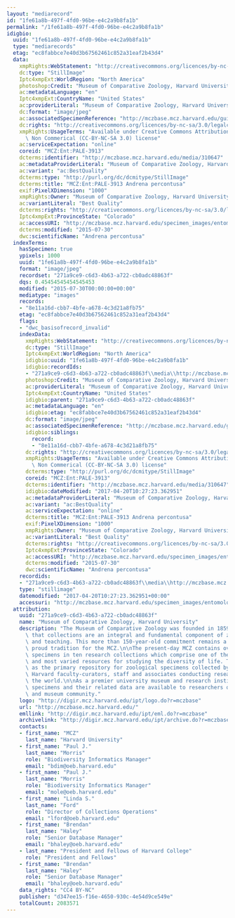 ```yaml
---
layout: "mediarecord"
id: "1fe61a8b-497f-4fd0-96be-e4c2a9b8fa1b"
permalink: "/1fe61a8b-497f-4fd0-96be-e4c2a9b8fa1b"
idigbio:
  uuid: "1fe61a8b-497f-4fd0-96be-e4c2a9b8fa1b"
  type: "mediarecords"
  etag: "ec8fabbce7e40d3b67562461c852a31eaf2b43d4"
  data:
    xmpRights:WebStatement: "http://creativecommons.org/licences/by-nc-sa/3.0/"
    dc:type: "StillImage"
    Iptc4xmpExt:WorldRegion: "North America"
    photoshop:Credit: "Museum of Comparative Zoology, Harvard University"
    ac:metadataLanguage: "en"
    Iptc4xmpExt:CountryName: "United States"
    ac:providerLiteral: "Museum of Comparative Zoology, Harvard University"
    dc:format: "image/jpeg"
    ac:associatedSpecimenReference: "http://mczbase.mcz.harvard.edu/guid/MCZ:Ent:PALE-3913"
    dc:rights: "http://creativecommons.org/licences/by-nc-sa/3.0/legalcode"
    xmpRights:UsageTerms: "Available under Creative Commons Attribution Share Alike\
      \ Non Commerical (CC-BY-NC-SA 3.0) license"
    ac:serviceExpectation: "online"
    coreid: "MCZ:Ent:PALE-3913"
    dcterms:identifier: "http://mczbase.mcz.harvard.edu/media/310647"
    ac:metadataProviderLiteral: "Museum of Comparative Zoology, Harvard University"
    ac:variant: "ac:BestQuality"
    dcterms:type: "http://purl.org/dc/dcmitype/StillImage"
    dcterms:title: "MCZ:Ent:PALE-3913 Andrena percontusa"
    exif:PixelXDimension: "1000"
    xmpRights:Owner: "Museum of Comparative Zoology, Harvard University"
    ac:variantLiteral: "Best Quality"
    dcterms:rights: "http://creativecommons.org/licences/by-nc-sa/3.0/legalcode"
    Iptc4xmpExt:ProvinceState: "Colorado"
    ac:accessURI: "http://mczbase.mcz.harvard.edu/specimen_images/entomology/paleo/large/PALE-3913_Andrena_percontusa_holotype_3.jpg"
    dcterms:modified: "2015-07-30"
    dwc:scientificName: "Andrena percontusa"
  indexTerms:
    hasSpecimen: true
    ypixels: 1000
    uuid: "1fe61a8b-497f-4fd0-96be-e4c2a9b8fa1b"
    format: "image/jpeg"
    recordset: "271a9ce9-c6d3-4b63-a722-cb0adc48863f"
    dqs: 0.45454545454545453
    modified: "2015-07-30T00:00:00+00:00"
    mediatype: "images"
    records:
    - "8e11a16d-cbb7-4bfe-a678-4c3d21a8fb75"
    etag: "ec8fabbce7e40d3b67562461c852a31eaf2b43d4"
    flags:
    - "dwc_basisofrecord_invalid"
    indexData:
      xmpRights:WebStatement: "http://creativecommons.org/licences/by-nc-sa/3.0/"
      dc:type: "StillImage"
      Iptc4xmpExt:WorldRegion: "North America"
      idigbio:uuid: "1fe61a8b-497f-4fd0-96be-e4c2a9b8fa1b"
      idigbio:recordIds:
      - "271a9ce9-c6d3-4b63-a722-cb0adc48863f\\media\\http://mczbase.mcz.harvard.edu/media/310647"
      photoshop:Credit: "Museum of Comparative Zoology, Harvard University"
      ac:providerLiteral: "Museum of Comparative Zoology, Harvard University"
      Iptc4xmpExt:CountryName: "United States"
      idigbio:parent: "271a9ce9-c6d3-4b63-a722-cb0adc48863f"
      ac:metadataLanguage: "en"
      idigbio:etag: "ec8fabbce7e40d3b67562461c852a31eaf2b43d4"
      dc:format: "image/jpeg"
      ac:associatedSpecimenReference: "http://mczbase.mcz.harvard.edu/guid/MCZ:Ent:PALE-3913"
      idigbio:siblings:
        record:
        - "8e11a16d-cbb7-4bfe-a678-4c3d21a8fb75"
      dc:rights: "http://creativecommons.org/licences/by-nc-sa/3.0/legalcode"
      xmpRights:UsageTerms: "Available under Creative Commons Attribution Share Alike\
        \ Non Commerical (CC-BY-NC-SA 3.0) license"
      dcterms:type: "http://purl.org/dc/dcmitype/StillImage"
      coreid: "MCZ:Ent:PALE-3913"
      dcterms:identifier: "http://mczbase.mcz.harvard.edu/media/310647"
      idigbio:dateModified: "2017-04-20T10:27:23.362951"
      ac:metadataProviderLiteral: "Museum of Comparative Zoology, Harvard University"
      ac:variant: "ac:BestQuality"
      ac:serviceExpectation: "online"
      dcterms:title: "MCZ:Ent:PALE-3913 Andrena percontusa"
      exif:PixelXDimension: "1000"
      xmpRights:Owner: "Museum of Comparative Zoology, Harvard University"
      ac:variantLiteral: "Best Quality"
      dcterms:rights: "http://creativecommons.org/licences/by-nc-sa/3.0/legalcode"
      Iptc4xmpExt:ProvinceState: "Colorado"
      ac:accessURI: "http://mczbase.mcz.harvard.edu/specimen_images/entomology/paleo/large/PALE-3913_Andrena_percontusa_holotype_3.jpg"
      dcterms:modified: "2015-07-30"
      dwc:scientificName: "Andrena percontusa"
    recordids:
    - "271a9ce9-c6d3-4b63-a722-cb0adc48863f\\media\\http://mczbase.mcz.harvard.edu/media/310647"
    type: "stillimage"
    datemodified: "2017-04-20T10:27:23.362951+00:00"
    accessuri: "http://mczbase.mcz.harvard.edu/specimen_images/entomology/paleo/large/PALE-3913_Andrena_percontusa_holotype_3.jpg"
  attribution:
    uuid: "271a9ce9-c6d3-4b63-a722-cb0adc48863f"
    name: "Museum of Comparative Zoology, Harvard University"
    description: "The Museum of Comparative Zoology was founded in 1859 on the concept\
      \ that collections are an integral and fundamental component of zoological research\
      \ and teaching. This more than 150-year-old commitment remains a strong and\
      \ proud tradition for the MCZ.\n\nThe present-day MCZ contains over 21-million\
      \ specimens in ten research collections which comprise one of the world's richest\
      \ and most varied resources for studying the diversity of life. The museum serves\
      \ as the primary repository for zoological specimens collected by past and present\
      \ Harvard faculty-curators, staff and associates conducting research around\
      \ the world.\n\nAs a premier university museum and research institution, the\
      \ specimens and their related data are available to researchers of the scientific\
      \ and museum community."
    logo: "http://digir.mcz.harvard.edu/ipt/logo.do?r=mczbase"
    url: "http://mczbase.mcz.harvard.edu/"
    emllink: "http://digir.mcz.harvard.edu/ipt/eml.do?r=mczbase"
    archivelink: "http://digir.mcz.harvard.edu/ipt/archive.do?r=mczbase"
    contacts:
    - first_name: "MCZ"
      last_name: "Harvard University"
    - first_name: "Paul J."
      last_name: "Morris"
      role: "Biodiversity Informatics Manager"
      email: "bdim@oeb.harvard.edu"
    - first_name: "Paul J."
      last_name: "Morris"
      role: "Biodiversity Informatics Manager"
      email: "mole@oeb.harvard.edu"
    - first_name: "Linda S."
      last_name: "Ford"
      role: "Director of Collections Operations"
      email: "lford@oeb.harvard.edu"
    - first_name: "Brendan"
      last_name: "Haley"
      role: "Senior Database Manager"
      email: "bhaley@oeb.harvard.edu"
    - last_name: "President and Fellows of Harvard College"
      role: "President and Fellows"
    - first_name: "Brendan"
      last_name: "Haley"
      role: "Senior Database Manager"
      email: "bhaley@oeb.harvard.edu"
    data_rights: "CC4 BY-NC"
    publisher: "d347ee15-f16e-4650-930c-4e54d9ce549e"
    totalCount: 2083571
---
```

